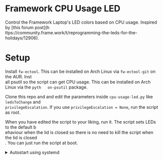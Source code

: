 
# Framework CPU Usage LED  
Control the Framework Laptop's LED colors based on CPU usage. Inspired by [this forum post](h  
ttps://community.frame.work/t/reprogramming-the-leds-for-the-holidays/12906).  
  
# Setup  
Install `fw-ectool`. This can be installed on Arch Linux via `fw-ectool-git` on the AUR. Inst  
all psutil so the script can get CPU usage. This can be installed on Arch Linux via the `pyth  
on-psutil` package.  
  
Clone this repo and and edit the parameters inside `cpu-usage-led.py` like `ledsToChange` and  
`privilegeEscalation`. If you use `privilegeEscalation = None`, run the script as root.  
  
When you have edited the script to your liking, run it. The script sets LEDs to the default b  
ehaviour when the lid is closed so there is no need to kill the script when the lid is closed  
. You can just run the script at boot.  
  
<details>  
<summary>Autostart using systemd</summary>  
On systems using systemd, the Python script can be run automatically on boot. Note that the <i>privilegeEscalation = None</i> line can remain unchanged if used as a systemd service.

1. Move `cpu-usage-led.py` to `/usr/bin/` so that `/usr/bin/cpu-usage-led.py` is present.  
2. Move `cpu-usage-led.service` to `/etc/systemd/system/` so that `/etc/systemd/system/cpu-us  
age-led.service` is present.  
3. Run `systemctl daemon-reload`.  
4. Run `systemctl enable cpu-usage-led.service`.  
	- To launch the service now, run `systemctl start cpu-usage-led.service`.  
</details>
